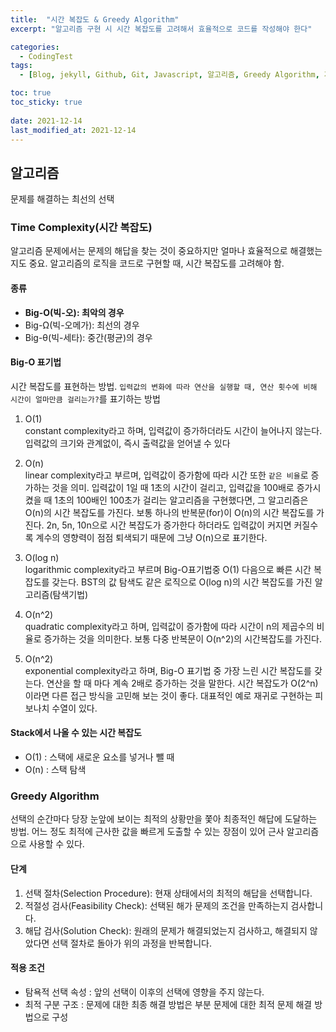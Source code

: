 ```yaml
---
title:  "시간 복잡도 & Greedy Algorithm"
excerpt: "알고리즘 구현 시 시간 복잡도를 고려해서 효율적으로 코드를 작성해야 한다"

categories:
  - CodingTest
tags:
  - [Blog, jekyll, Github, Git, Javascript, 알고리즘, Greedy Algorithm, 자바스크립트, 백엔드, CS, Computer Science, 코딩테스트]

toc: true
toc_sticky: true
 
date: 2021-12-14
last_modified_at: 2021-12-14
---
```

## 알고리즘

문제를 해결하는 최선의 선택

### Time Complexity(시간 복잡도)

알고리즘 문제에서는 문제의 해답을 찾는 것이 중요하지만 얼마나 효율적으로 해결했는지도 중요. 알고리즘의 로직을 코드로 구현할 때, 시간 복잡도를 고려해야 함.

#### 종류

* **Big-O(빅-오): 최악의 경우**
* Big-Ω(빅-오메가): 최선의 경우
* Big-θ(빅-세타): 중간(평균)의 경우

#### Big-O 표기법

시간 복잡도를 표현하는 방법. `입력값의 변화에 따라 연산을 실행할 때, 연산 횟수에 비해 시간이 얼마만큼 걸리는가?`를 표기하는 방법

1. O(1)  
constant complexity라고 하며, 입력값이 증가하더라도 시간이 늘어나지 않는다. 입력값의 크기와 관계없이, 즉시 출력값을 얻어낼 수 있다

2. O(n)  
linear complexity라고 부르며, 입력값이 증가함에 따라 시간 또한 `같은 비율`로 증가하는 것을 의미. 입력값이 1일 때 1초의 시간이 걸리고, 입력값을 100배로 증가시켰을 때 1초의 100배인 100초가 걸리는 알고리즘을 구현했다면, 그 알고리즘은 O(n)의 시간 복잡도를 가진다. 보통 하나의 반복문(for)이 O(n)의 시간 복잡도를 가진다. 2n, 5n, 10n으로 시간 복잡도가 증가한다 하더라도 입력값이 커지면 커질수록 계수의 영향력이 점점 퇴색되기 때문에 그냥 O(n)으로 표기한다.

3. O(log n)  
logarithmic complexity라고 부르며 Big-O표기법중 O(1) 다음으로 빠른 시간 복잡도를 갖는다. BST의 값 탐색도 같은 로직으로 O(log n)의 시간 복잡도를 가진 알고리즘(탐색기법)

4. O(n^2)  
quadratic complexity라고 하며, 입력값이 증가함에 따라 시간이 n의 제곱수의 비율로 증가하는 것을 의미한다. 보통 다중 반복문이 O(n^2)의 시간복잡도를 가진다.

5. O(n^2)  
exponential complexity라고 하며, Big-O 표기법 중 가장 느린 시간 복잡도를 갖는다. 연산을 할 때 마다 계속 2배로 증가하는 것을 말한다. 시간 복잡도가 O(2^n)이라면 다른 접근 방식을 고민해 보는 것이 좋다. 대표적인 예로 재귀로 구현하는 피보나치 수열이 있다.

#### Stack에서 나올 수 있는 시간 복잡도
* O(1) : 스택에 새로운 요소를 넣거나 뺄 때
* O(n) : 스택 탐색

### Greedy Algorithm

선택의 순간마다 당장 눈앞에 보이는 최적의 상황만을 쫓아 최종적인 해답에 도달하는 방법. 어느 정도 최적에 근사한 값을 빠르게 도출할 수 있는 장점이 있어 근사 알고리즘으로 사용할 수 있다.

#### 단계

1. 선택 절차(Selection Procedure): 현재 상태에서의 최적의 해답을 선택합니다.
2. 적절성 검사(Feasibility Check): 선택된 해가 문제의 조건을 만족하는지 검사합니다.
3. 해답 검사(Solution Check): 원래의 문제가 해결되었는지 검사하고, 해결되지 않았다면 선택 절차로 돌아가 위의 과정을 반복합니다.

#### 적용 조건
* 탐욕적 선택 속성 : 앞의 선택이 이후의 선택에 영향을 주지 않는다.
* 최적 구분 구조 : 문제에 대한 최종 해결 방법은 부분 문제에 대한 최적 문제 해결 방법으로 구성